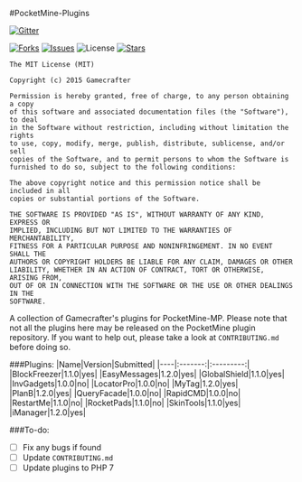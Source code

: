 #PocketMine-Plugins

[![Gitter](https://badges.gitter.im/Join%20Chat.svg)](https://gitter.im/Gamecrafter/PocketMine-Plugins?utm_source=badge&utm_medium=badge&utm_campaign=pr-badge&utm_content=badge)

[![Forks](https://img.shields.io/github/forks/Gamecrafter/PocketMine-Plugins.svg)](https://github.com/Gamecrafter/PocketMine-Plugins/network)
[![Issues](http://img.shields.io/github/issues-raw/Gamecrafter/PocketMine-Plugins.svg)](https://github.com/Gamecrafter/PocketMine-Plugins/issues)
![License](https://img.shields.io/badge/license-MIT-red.svg)
[![Stars](https://img.shields.io/github/stars/Gamecrafter/PocketMine-Plugins.svg)](https://github.com/Gamecrafter/PocketMine-Plugins/stargazers)

```
The MIT License (MIT)

Copyright (c) 2015 Gamecrafter

Permission is hereby granted, free of charge, to any person obtaining a copy
of this software and associated documentation files (the "Software"), to deal
in the Software without restriction, including without limitation the rights
to use, copy, modify, merge, publish, distribute, sublicense, and/or sell
copies of the Software, and to permit persons to whom the Software is
furnished to do so, subject to the following conditions:

The above copyright notice and this permission notice shall be included in all
copies or substantial portions of the Software.

THE SOFTWARE IS PROVIDED "AS IS", WITHOUT WARRANTY OF ANY KIND, EXPRESS OR
IMPLIED, INCLUDING BUT NOT LIMITED TO THE WARRANTIES OF MERCHANTABILITY,
FITNESS FOR A PARTICULAR PURPOSE AND NONINFRINGEMENT. IN NO EVENT SHALL THE
AUTHORS OR COPYRIGHT HOLDERS BE LIABLE FOR ANY CLAIM, DAMAGES OR OTHER
LIABILITY, WHETHER IN AN ACTION OF CONTRACT, TORT OR OTHERWISE, ARISING FROM,
OUT OF OR IN CONNECTION WITH THE SOFTWARE OR THE USE OR OTHER DEALINGS IN THE
SOFTWARE.
```

A collection of Gamecrafter's plugins for PocketMine-MP. Please note that not all the plugins here may be
released on the PocketMine plugin repository. If you want to help out, please take a look at `CONTRIBUTING.md` before doing
so.

###Plugins:
|Name|Version|Submitted|
|----|:-------:|:---------:|
|BlockFreezer|1.1.0|yes|
|EasyMessages|1.2.0|yes|
|GlobalShield|1.1.0|yes|
|InvGadgets|1.0.0|no|
|LocatorPro|1.0.0|no|
|MyTag|1.2.0|yes|
|PlanB|1.2.0|yes|
|QueryFacade|1.0.0|no|
|RapidCMD|1.0.0|no|
|RestartMe|1.1.0|no|
|RocketPads|1.1.0|no|
|SkinTools|1.1.0|yes|
|iManager|1.2.0|yes|

###To-do:
- [ ] Fix any bugs if found
- [ ] Update `CONTRIBUTING.md`
- [ ] Update plugins to PHP 7